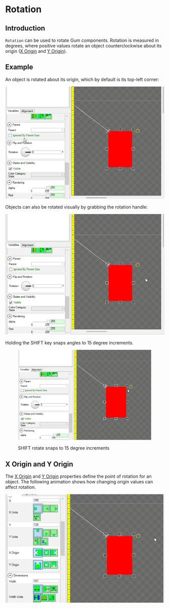 # Rotation

## Introduction

`Rotation` can be used to rotate Gum components. Rotation is measured in degrees, where positive values rotate an object counterclockwise about its origin ([X Origin](x-origin.md) and [Y Origin](y-origin.md)).

## Example

An object is rotated about its origin, which by default is its top-left corner:

![Rotating an object using the Rotation variable](<../../../.gitbook/assets/16_08 05 18.gif>)

Objects can also be rotated visually by grabbing the rotation handle:

![Rotation handles can rotate an object](<../../../.gitbook/assets/16_08 06 14.gif>)

Holding the SHIFT key snaps angles to 15 degree increments.

<figure><img src="../../../.gitbook/assets/16_08 07 48.gif" alt=""><figcaption><p>SHIFT rotate snaps to 15 degree increments</p></figcaption></figure>

## X Origin and Y Origin

The [X Origin](x-origin.md) and [Y Origin](y-origin.md) properties define the point of rotation for an object. The following animation shows how changing origin values can affect rotation.

![Objects rotate about their origin.](<../../../.gitbook/assets/16_08 14 23.gif>)
